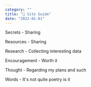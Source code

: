 ```yaml
---
category: "" 
title: "🔮 Site Guide"
date: "2022-01-01"
---
```



Secrets - Sharing 

Resources - Sharing 

Research - Collecting interesting data  

Encouragement - Worth it 

Thought - Regarding my plans and such 

Words - It's not quite poetry is it 

